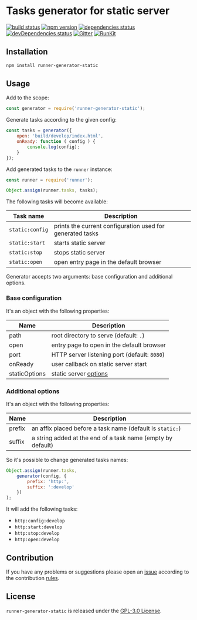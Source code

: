 Tasks generator for static server
=================================

[![build status](https://img.shields.io/travis/runner/generator-static.svg?style=flat-square)](https://travis-ci.org/runner/generator-static)
[![npm version](https://img.shields.io/npm/v/runner-generator-static.svg?style=flat-square)](https://www.npmjs.com/package/runner-generator-static)
[![dependencies status](https://img.shields.io/david/runner/generator-static.svg?style=flat-square)](https://david-dm.org/runner/generator-static)
[![devDependencies status](https://img.shields.io/david/dev/runner/generator-static.svg?style=flat-square)](https://david-dm.org/runner/generator-static?type=dev)
[![Gitter](https://img.shields.io/badge/gitter-join%20chat-blue.svg?style=flat-square)](https://gitter.im/DarkPark/runner)
[![RunKit](https://img.shields.io/badge/RunKit-try-yellow.svg?style=flat-square)](https://npm.runkit.com/runner-generator-static)


## Installation ##

```bash
npm install runner-generator-static
```


## Usage ##

Add to the scope:

```js
const generator = require('runner-generator-static');
```

Generate tasks according to the given config:

```js
const tasks = generator({
    open: 'build/develop/index.html',
    onReady: function ( config ) {
        console.log(config);
    }
});
```

Add generated tasks to the `runner` instance:

```js
const runner = require('runner');

Object.assign(runner.tasks, tasks);
```

The following tasks will become available:

 Task name       | Description
-----------------|-------------
 `static:config` | prints the current configuration used for generated tasks
 `static:start`  | starts static server
 `static:stop`   | stops static server
 `static:open`   | open entry page in the default browser

Generator accepts two arguments: base configuration and additional options.


### Base configuration ###

It's an object with the following properties:

 Name          | Description
---------------|-------------
 path          | root directory to serve (default: `.`)
 open          | entry page to open in the default browser
 port          | HTTP server listening port (default: `8080`)
 onReady       | user callback on static server start
 staticOptions | static server [options](https://github.com/cloudhead/node-static#options-when-creating-an-instance-of-server) 


### Additional options ###

It's an object with the following properties:

 Name   | Description
--------|-------------
 prefix | an affix placed before a task name (default is `static:`)  
 suffix | a string added at the end of a task name (empty by default)
 
So it's possible to change generated tasks names: 

```js
Object.assign(runner.tasks,
    generator(config, {
        prefix: 'http:',
        suffix: ':develop'
    })
);
```

It will add the following tasks:

* `http:config:develop` 
* `http:start:develop`  
* `http:stop:develop`  
* `http:open:develop`  
 

## Contribution ##

If you have any problems or suggestions please open an [issue](https://github.com/runner/generator-static/issues)
according to the contribution [rules](.github/contributing.md).


## License ##

`runner-generator-static` is released under the [GPL-3.0 License](http://opensource.org/licenses/GPL-3.0).

